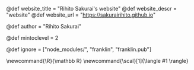 @def website_title = "Rihito Sakurai's website" @def website_descr = "website" @def website_url = "https://sakurairihito.github.io"

@def author = "Rihito Sakurai"

@def mintoclevel = 2

@def ignore = ["node_modules/", "franklin", "franklin.pub"]

\newcommand{\R}{\mathbb R} \newcommand{\scal}[1]{\langle #1 \rangle}